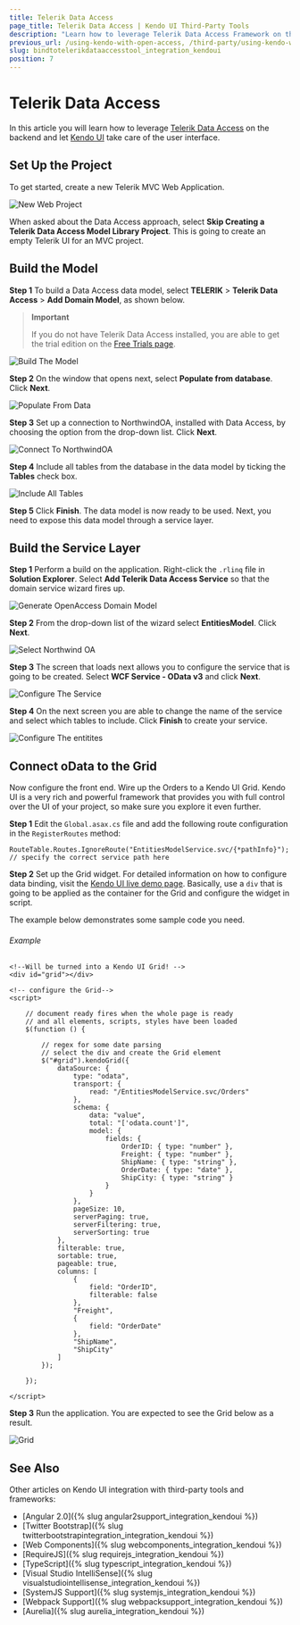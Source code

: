 ```yaml
---
title: Telerik Data Access
page_title: Telerik Data Access | Kendo UI Third-Party Tools
description: "Learn how to leverage Telerik Data Access Framework on the backend and let Kendo UI take care of the user interface."
previous_url: /using-kendo-with-open-access, /third-party/using-kendo-with-open-access.html
slug: bindtotelerikdataaccesstool_integration_kendoui
position: 7
---
```


# Telerik Data Access

In this article you will learn how to leverage [Telerik Data Access](http://www.telerik.com/data-access) on the backend and let [Kendo UI](http://www.telerik.com/kendo-ui) take care of the user interface.

## Set Up the Project

To get started, create a new Telerik MVC Web Application.

![New Web Project](/images/oa1.png)

When asked about the Data Access approach, select **Skip Creating a Telerik Data Access Model Library Project**. This is going to create an empty Telerik UI for an MVC project.

## Build the Model

**Step 1** To build a Data Access data model, select **TELERIK** > **Telerik Data Access** > **Add Domain Model**, as shown below.

> **Important**
>
> If you do not have Telerik Data Access installed, you are able to get the trial edition on the [Free Trials page](http://www.telerik.com/download-trial-file.aspx?pid=638).

![Build The Model](/images/oa3.png)

**Step 2** On the window that opens next, select **Populate from database**. Click **Next**.

![Populate From Data](/images/oa4.png)

**Step 3** Set up a connection to NorthwindOA, installed with Data Access, by choosing the option from the drop-down list. Click **Next**.

![Connect To NorthwindOA](/images/oa5.png)

**Step 4** Include all tables from the database in the data model by ticking the **Tables** check box.

![Include All Tables](/images/oa6.png)

**Step 5** Click **Finish**. The data model is now ready to be used. Next, you need to expose this data model through a service layer.

## Build the Service Layer

**Step 1** Perform a build on the application. Right-click the `.rlinq` file in **Solution Explorer**. Select **Add Telerik Data Access Service** so that the domain service wizard fires up.

![Generate OpenAccess Domain Model](/images/oa7.png)

**Step 2** From the drop-down list of the wizard select **EntitiesModel**. Click **Next**.

![Select Northwind OA](/images/oa9.png)

**Step 3** The screen that loads next allows you to configure the service that is going to be created. Select **WCF Service - OData v3** and click **Next**.

![Configure The Service](/images/oa10.png)

**Step 4** On the next screen you are able to change the name of the service and select which tables to include. Click **Finish** to create your service.

![Configure The entitites](/images/oa11.png)

## Connect oData to the Grid

Now configure the front end. Wire up the Orders to a Kendo UI Grid. Kendo UI is a very rich and powerful framework that provides you with full control over the UI of your project, so make sure you explore it even further.

**Step 1** Edit the `Global.asax.cs` file and add the following route configuration in the `RegisterRoutes` method:

    RouteTable.Routes.IgnoreRoute("EntitiesModelService.svc/{*pathInfo}"); // specify the correct service path here

**Step 2** Set up the Grid widget. For detailed information on how to configure data binding, visit the [Kendo UI live demo page](http://demos.telerik.com/kendo-ui/web/grid/index.html). Basically, use a `div` that is going to be applied as the container for the Grid and configure the widget in script.

The example below demonstrates some sample code you need.

###### Example

    <!--Will be turned into a Kendo UI Grid! -->
    <div id="grid"></div>

    <!-- configure the Grid-->
    <script>

        // document ready fires when the whole page is ready
        // and all elements, scripts, styles have been loaded
        $(function () {

            // regex for some date parsing
            // select the div and create the Grid element
            $("#grid").kendoGrid({
                dataSource: {
                    type: "odata",
                    transport: {
                        read: "/EntitiesModelService.svc/Orders"
                    },
                    schema: {
                        data: "value",
                        total: "['odata.count']",
                        model: {
                            fields: {
                                OrderID: { type: "number" },
                                Freight: { type: "number" },
                                ShipName: { type: "string" },
                                OrderDate: { type: "date" },
                                ShipCity: { type: "string" }
                            }
                        }
                    },
                    pageSize: 10,
                    serverPaging: true,
                    serverFiltering: true,
                    serverSorting: true
                },
                filterable: true,
                sortable: true,
                pageable: true,
                columns: [
                    {
                        field: "OrderID",
                        filterable: false
                    },
                    "Freight",
                    {
                        field: "OrderDate"
                    },
                    "ShipName",
                    "ShipCity"
                ]
            });

        });

    </script>

**Step 3** Run the application. You are expected to see the Grid below as a result.

![Grid](/images/oa12.png)

## See Also

Other articles on Kendo UI integration with third-party tools and frameworks:

* [Angular 2.0]({% slug angular2support_integration_kendoui %})
* [Twitter Bootstrap]({% slug twitterbootstrapintegration_integration_kendoui %})
* [Web Components]({% slug webcomponents_integration_kendoui %})
* [RequireJS]({% slug requirejs_integration_kendoui %})
* [TypeScript]({% slug typescript_integration_kendoui %})
* [Visual Studio IntelliSense]({% slug visualstudiointellisense_integration_kendoui %})
* [SystemJS Support]({% slug systemjs_integration_kendoui %})
* [Webpack Support]({% slug webpacksupport_integration_kendoui %})
* [Aurelia]({% slug aurelia_integration_kendoui %})
